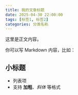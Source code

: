 ```yaml
---
title: 我的文章标题
date: 2025-04-30 22:00:00
tags: [标签1, 标签2]
categories: 分类名称
---
```


这里是正文内容。

你可以写 Markdown 内容，比如：

## 小标题

- 列表项
- 支持 **加粗**、_斜体_ 等格式
